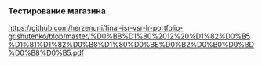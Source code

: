 ### Тестирование магазина

https://github.com/herzenuni/final-isr-vsr-lr-portfolio-grishutenko/blob/master/%D0%BB%D1%80%2012%20%D1%82%D0%B5%D1%81%D1%82%D0%B8%D1%80%D0%BE%D0%B2%D0%B0%D0%BD%D0%B8%D0%B5.pdf